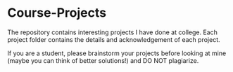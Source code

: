 # Course-Projects
The repository contains interesting projects I have done at college.
Each project folder contains the details and acknowledgement of each project.

If you are a student, please brainstorm your projects before looking at mine (maybe you can think of better solutions!) and DO NOT plagiarize. 
